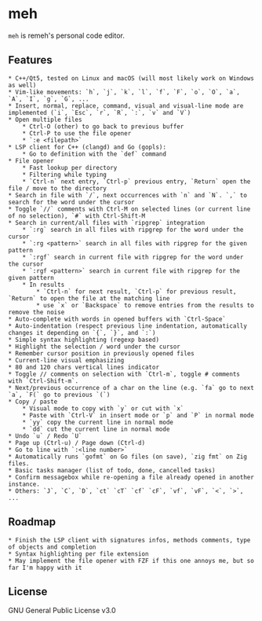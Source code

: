 # meh

`meh` is remeh's personal code editor.

## Features

    * C++/Qt5, tested on Linux and macOS (will most likely work on Windows as well)
    * Vim-like movements: `h`, `j`, `k`, `l`, `f`, `F`, `o`, `O`, `a`, `A`, `I`, `g`, `G`, ...
    * Insert, normal, replace, command, visual and visual-line mode are implemented (`i`, `Esc`, `r`, `R`, `:`, `v` and `V`)
    * Open multiple files
        * Ctrl-O (other) to go back to previous buffer
        * Ctrl-P to use the file opener
        * `:e <filepath>`
    * LSP client for C++ (clangd) and Go (gopls):
        * Go to definition with the `def` command
    * File opener
        * Fast lookup per directory
        * Filtering while typing
        * `Ctrl-n` next entry, `Ctrl-p` previous entry, `Return` open the file / move to the directory
    * Search in file with `/`, next occurrences with `n` and `N`. `,` to search for the word under the cursor
    * Toggle `//` comments with Ctrl-M on selected lines (or current line of no selection), `#` with Ctrl-Shift-M
    * Search in current/all files with `ripgrep` integration
        * `:rg` search in all files with ripgrep for the word under the cursor
        * `:rg <pattern>` search in all files with ripgrep for the given pattern
        * `:rgf` search in current file with ripgrep for the word under the cursor
        * `:rgf <pattern>` search in current file with ripgrep for the given pattern
        * In results
            * `Ctrl-n` for next result, `Ctrl-p` for previous result, `Return` to open the file at the matching line
            * use `x` or `Backspace` to remove entries from the results to remove the noise
    * Auto-complete with words in opened buffers with `Ctrl-Space`
    * Auto-indentation (respect previous line indentation, automatically changes it depending on `{`, `}`, and `:`)
    * Simple syntax highlighting (regexp based)
    * Highlight the selection / word under the cursor
    * Remember cursor position in previously opened files
    * Current-line visual emphasizing
    * 80 and 120 chars vertical lines indicator
    * Toggle // comments on selection with `Ctrl-m`, toggle # comments with `Ctrl-Shift-m`.
    * Next/previous occurrence of a char on the line (e.g. `fa` go to next `a`, `F(` go to previous `(`)
    * Copy / paste
        * Visual mode to copy with `y` or cut with `x`
        * Paste with `Ctrl-V` in insert mode or `p` and `P` in normal mode
        * `yy` copy the current line in normal mode
        * `dd` cut the current line in normal mode
    * Undo `u` / Redo `U`
    * Page up (Ctrl-u) / Page down (Ctrl-d)
    * Go to line with `:<line number>`
    * Automatically runs `gofmt` on Go files (on save), `zig fmt` on Zig files.
    * Basic tasks manager (list of todo, done, cancelled tasks)
    * Confirm messagebox while re-opening a file already opened in another instance.
    * Others: `J`, `C`, `D`, `ct` `cT` `cf` `cF`, `vf`, `vF`, `<`, `>`, ...

## Roadmap

    * Finish the LSP client with signatures infos, methods comments, type of objects and completion
    * Syntax highlighting per file extension
    * May implement the file opener with FZF if this one annoys me, but so far I'm happy with it

## License

GNU General Public License v3.0
